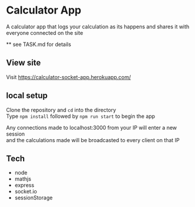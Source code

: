 # Calculator App  

A calculator app that logs your calculation as its happens and shares it with everyone connected on the site

** see TASK.md for details

## View site
Visit https://calculator-socket-app.herokuapp.com/

## local setup
Clone the repository and `cd` into the directory            
Type `npm install` followed by `npm run start` to begin the app

Any connections made to localhost:3000 from your IP will enter a new session              
and the calculations made will be broadcasted to every client on that IP


## Tech
- node
- mathjs
- express
- socket.io
- sessionStorage
